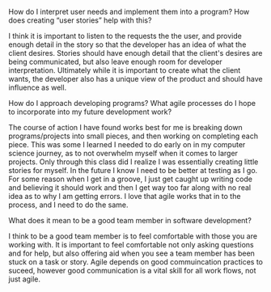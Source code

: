 How do I interpret user needs and implement them into a program? How does creating “user stories” help with this?

I think it is important to listen to the requests the the user, and provide enough detail in the story so that the developer has an idea of what the client desires. Stories should have enough detail that the client's desires are being communicated, but also leave enough room for developer interpretation. Ultimately while it is important to create what the client wants, the developer also has a unique view of the product and should have influence as well.

How do I approach developing programs? What agile processes do I hope to incorporate into my future development work?

The course of action I have found works best for me is breaking down programs/projects into small pieces, and then working on completing each piece. This was some I learned I needed to do early on in my computer science journey, as to not overwhelm myself when it comes to larger projects. Only through this class did I realize I was essentially creating little stories for myself. In the future I know I need to be better at testing as I go. For some reason when I get in a groove, I just get caught up writing code and believing it should work and then I get way too far along with no real idea as to why I am getting errors. I love that agile works that in to the process, and I need to do the same.

What does it mean to be a good team member in software development?

I think to be a good team member is to feel comfortable with those you are working with. It is important to feel comfortable not only asking questions and for help, but also offering aid when you see a team member has been stuck on a task or story. Agile depends on good commuincation practices to suceed, however good communication is a vital skill for all work flows, not just agile. 

